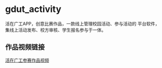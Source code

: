 # gdut_activity
活在广工APP，创意比赛作品，一款线上管理校园活动、参与活动的 平台软件，集线上活动发布、校方审核、学生报名参与于一体。

## 作品视频链接
[活在广工参赛作品视频](http://otpesi023.bkt.clouddn.com/%E5%BA%8F%E5%88%97%2001_1.mp4)

